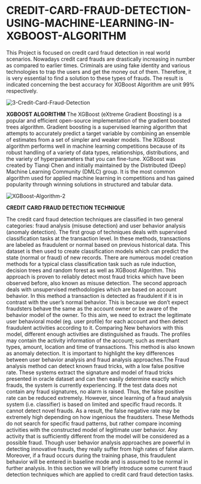 # CREDIT-CARD-FRAUD-DETECTION-USING-MACHINE-LEARNING-IN-XGBOOST-ALGORITHM
  This Project is focused on credit card fraud detection in real world scenarios. Nowadays credit card frauds are drastically increasing in number as compared to earlier times. Criminals are using fake identity and various technologies to trap the users and get the money out of them. Therefore, it is very essential to find a solution to these types of frauds. The result is indicated concerning the best accuracy for XGBoost Algorithm are unit 99% respectively. 

![3-Credit-Card-Fraud-Detection](https://user-images.githubusercontent.com/88587339/184105251-cd713327-3f0e-4336-9d41-b9a2f4e2cce6.png)


**XGBOOST ALGORITHM**
  The XGBoost (eXtreme Gradient Boosting) is a popular and efficient open-source implementation of the gradient boosted trees algorithm. Gradient boosting is a supervised learning algorithm that attempts to accurately predict a target variable by combining an ensemble of estimates from a set of simpler and weaker models. The XGBoost algorithm performs well in machine learning competitions because of its robust handling of a variety of data types, relationships, distributions, and the variety of hyperparameters that you can fine-tune. 
 XGBoost was created by Tianqi Chen and initially maintained by the Distributed (Deep) Machine Learning Community (DMLC) group. It is the most common algorithm used for applied machine learning in competitions and has gained popularity through winning solutions in structured and tabular data.
 
 ![XGBoost-Algorithm-2](https://user-images.githubusercontent.com/88587339/184105129-2b5c5718-0a33-47c7-b4be-c45a53f9c374.jpg)

**CREDIT CARD FRAUD DETECTION TECHNIQUE**
 
 The credit card fraud detection techniques are classified in two general categories: fraud analysis (misuse detection) and user behavior analysis (anomaly detection). The first group of techniques deals with supervised classification tasks at the transaction level. In these methods, transactions are labeled as fraudulent or normal based on previous historical data. This dataset is then used to create classification models which can predict the state (normal or fraud) of new records. There are numerous model creation methods for a typical class classification task such as rule induction, decision trees and random forest as well as XGBoost Algorithm. This approach is proven to reliably detect most fraud tricks which have been observed before, also known as misuse detection. The second approach deals with unsupervised methodologies which are based on account behavior. In this method a transaction is detected as fraudulent if it is in contrast with the user’s normal behavior. This is because we don’t expect fraudsters behave the same as the account owner or be aware of the behavior model of the owner. To this aim, we need to extract the legitimate user behavioral model (eg. user profile) for each account and then detect fraudulent activities according to it. Comparing New behaviors with this model, different enough activities are distinguished as frauds. The profiles may contain the activity information of the account; such as merchant types, amount, location and time of transactions. This method is also known as anomaly detection. It is important to highlight the key differences between user behavior analysis and fraud analysis approaches.The Fraud analysis method can detect known fraud tricks, with a low false positive rate. These systems extract the signature and model of fraud tricks presented in oracle dataset and can then easily determine exactly which frauds, the system is currently experiencing. If the test data does not contain any fraud signatures, no alarm is raised. Thus, the false positive rate can be reduced extremely. However, since learning of a fraud analysis system (i.e. classifier) is based on limited and specific fraud records. It cannot detect novel frauds. As a result, the false negative rate may be extremely high depending on how ingenious the fraudsters. These Methods do not search for specific fraud patterns, but rather compare incoming activities with the constructed model of legitimate user behavior. Any activity that is sufficiently different from the model will be considered as a possible fraud. Though user behavior analysis approaches are powerful in detecting innovative frauds, they really suffer from high rates of false alarm. Moreover, if a fraud occurs during the training phase, this fraudulent behavior will be entered in baseline mode and is assumed to be normal in further analysis. In this section we will briefly introduce some current fraud detection techniques which are applied to credit card fraud detection tasks.
